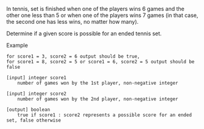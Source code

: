 

In tennis, set is finished when one of the players wins 6 games and the other one less than 5 or when one of the players wins 7 games (in that case, the second one has less wins, no matter how many).

Determine if a given score is possible for an ended tennis set.

Example

    for score1 = 3, score2 = 6 output should be true,
    for score1 = 8, score2 = 5 or score1 = 6, score2 = 5 output should be false

    [input] integer score1
        number of games won by the 1st player, non-negative integer

    [input] integer score2
        number of games won by the 2nd player, non-negative integer

    [output] boolean
        true if score1 : score2 represents a possible score for an ended set, false otherwise
